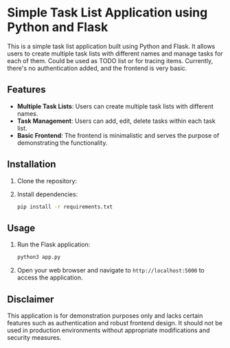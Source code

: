 # Simple Task List Application using Python and Flask

This is a simple task list application built using Python and Flask. It allows users to create multiple task lists with different names and manage tasks for each of them. Could be used as TODO list or for tracing items. Currently, there's no authentication added, and the frontend is very basic.

## Features

- **Multiple Task Lists**: Users can create multiple task lists with different names.
- **Task Management**: Users can add, edit, delete tasks within each task list.
- **Basic Frontend**: The frontend is minimalistic and serves the purpose of demonstrating the functionality.

## Installation

1. Clone the repository:

    <!-- ```bash
    git clone https://github.com/matibbb232/flask-task-list-app.git
    ``` -->

2. Install dependencies:

    ```sh
    pip install -r requirements.txt
    ```

## Usage

1. Run the Flask application:

    ```sh
    python3 app.py
    ```

2. Open your web browser and navigate to `http://localhost:5000` to access the application.

## Disclaimer

This application is for demonstration purposes only and lacks certain features such as authentication and robust frontend design. It should not be used in production environments without appropriate modifications and security measures.
